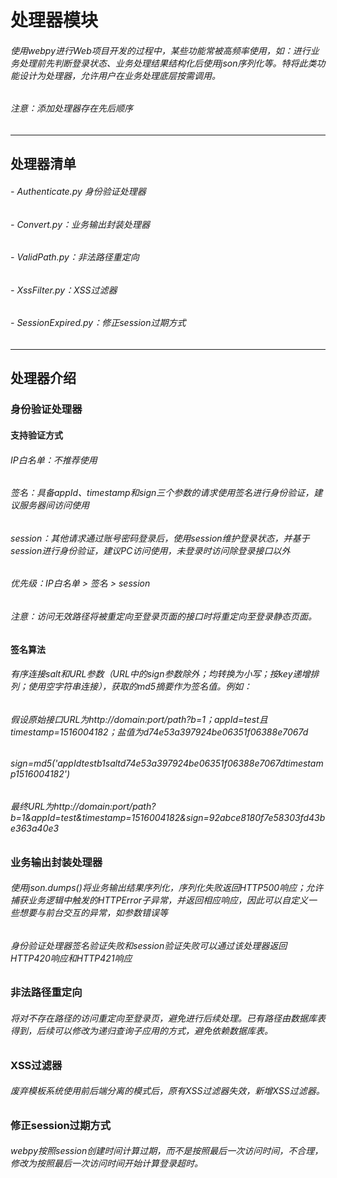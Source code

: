 # 处理器模块
###### 使用webpy进行Web项目开发的过程中，某些功能常被高频率使用，如：进行业务处理前先判断登录状态、业务处理结果结构化后使用json序列化等。特将此类功能设计为处理器，允许用户在业务处理底层按需调用。
###### 注意：添加处理器存在先后顺序

---

## 处理器清单
###### - Authenticate.py 身份验证处理器
###### - Convert.py：业务输出封装处理器
###### - ValidPath.py：非法路径重定向
###### - XssFilter.py：XSS过滤器
###### - SessionExpired.py：修正session过期方式

---

## 处理器介绍
### 身份验证处理器
#### 支持验证方式
###### IP白名单：不推荐使用
###### 签名：具备appId、timestamp和sign三个参数的请求使用签名进行身份验证，建议服务器间访问使用
###### session：其他请求通过账号密码登录后，使用session维护登录状态，并基于session进行身份验证，建议PC访问使用，未登录时访问除登录接口以外
###### 优先级：IP白名单 > 签名 > session
###### 注意：访问无效路径将被重定向至登录页面的接口时将重定向至登录静态页面。
#### 签名算法
###### 有序连接salt和URL参数（URL中的sign参数除外；均转换为小写；按key递增排列；使用空字符串连接），获取的md5摘要作为签名值。例如：
###### 假设原始接口URL为http://domain:port/path?b=1；appId=test且timestamp=1516004182；盐值为d74e53a397924be06351f06388e7067d
###### sign=md5('appIdtestb1saltd74e53a397924be06351f06388e7067dtimestamp1516004182')
###### 最终URL为http://domain:port/path?b=1&appId=test&timestamp=1516004182&sign=92abce8180f7e58303fd43be363a40e3

### 业务输出封装处理器
###### 使用json.dumps()将业务输出结果序列化，序列化失败返回HTTP500响应；允许捕获业务逻辑中触发的HTTPError子异常，并返回相应响应，因此可以自定义一些想要与前台交互的异常，如参数错误等
###### 身份验证处理器签名验证失败和session验证失败可以通过该处理器返回HTTP420响应和HTTP421响应

### 非法路径重定向
###### 将对不存在路径的访问重定向至登录页，避免进行后续处理。已有路径由数据库表得到，后续可以修改为递归查询子应用的方式，避免依赖数据库表。

### XSS过滤器
###### 废弃模板系统使用前后端分离的模式后，原有XSS过滤器失效，新增XSS过滤器。

### 修正session过期方式
###### webpy按照session创建时间计算过期，而不是按照最后一次访问时间，不合理，修改为按照最后一次访问时间开始计算登录超时。